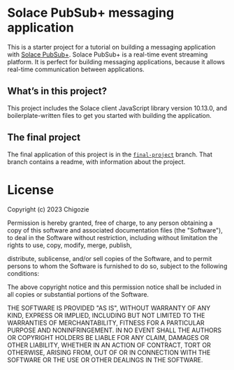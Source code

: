 # Solace PubSub+ messaging application

This is a starter project for a tutorial on building a messaging application with [Solace PubSub+](https://www.solace.dev/). Solace PubSub+ is a real-time event streaming platform. It is perfect for building messaging applications, because it allows real-time communication between applications.


## What’s in this project?

This project includes the Solace client JavaScript library version 10.13.0, and boilerplate-written files to get you started with building the application.

## The final project

The final application of this project is in the [`final-project`](https://github.com/TheGhoulRe/solace-messaging-application/tree/final-project) branch. That branch contains a readme, with information about the project.

# License

Copyright (c) 2023 Chigozie

Permission is hereby granted, free of charge, to any person obtaining a copy of this software and associated documentation files (the "Software"), to deal in the Software without restriction, including without limitation the rights to use, copy, modify, merge, publish,

distribute, sublicense, and/or sell copies of the Software, and to permit persons to whom the Software is furnished to do so, subject to the following conditions:

The above copyright notice and this permission notice shall be included in all copies or substantial portions of the Software.

THE SOFTWARE IS PROVIDED "AS IS", WITHOUT WARRANTY OF ANY KIND, EXPRESS OR IMPLIED, INCLUDING BUT NOT LIMITED TO THE WARRANTIES OF MERCHANTABILITY, FITNESS FOR A PARTICULAR PURPOSE AND NONINFRINGEMENT. IN NO EVENT SHALL THE AUTHORS OR COPYRIGHT HOLDERS BE LIABLE FOR ANY CLAIM, DAMAGES OR OTHER LIABILITY, WHETHER IN AN ACTION OF CONTRACT, TORT OR OTHERWISE, ARISING FROM, OUT OF OR IN CONNECTION WITH THE SOFTWARE OR THE USE OR OTHER DEALINGS IN THE SOFTWARE.

